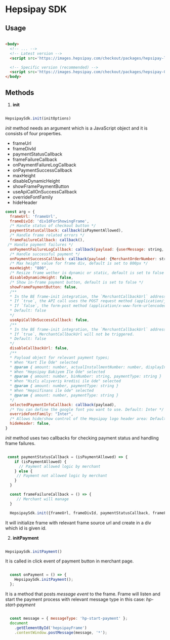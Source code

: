 # Hepsipay SDK

## Usage

```html

<body>
  <!-- ... -->
  <!-- Latest version -->
  <script src='https://images.hepsipay.com/checkout/packages/hepsipay-latest.min.js'></script>

  <!-- Specific version (recommended) -->
  <script src='https://images.hepsipay.com/checkout/packages/hepsipay-0.3.2.min.js'></script>
</body>

```

## Methods

1. **init**


```js

HepsipaySdk.init(initOptions)

```

*init* method needs an argument which is a JavaScript object and it is consists of four properties.

- frameUrl
- frameDivId
- paymentStatusCallback
- frameFailureCallback
- onPaymentFailureLogCallback
- onPaymentSuccessCallback
- maxHeight
- disableDynamicHeight
- showFramePaymentButton
- useApiCallOnSuccessCallback
- overrideFontFamily
- hideHeader

```js
const arg = {
  frameUrl: 'frameUrl',
  frameDivId: 'divIdForShowingFrame',
  /* Handle status of checkout button */
  paymentStatusCallback: callback(isPaymentAllowed),
  /* Handle frame related errors */
  frameFailureCallback: callback(),
 /* Handle payment failures */
  onPaymentFailureLogCallback: callback(payload: {userMessage: string, userMessageTitle: string, message: string, messageCode: string, isBankError: boolean}),
  /* Handle successful payment */
  onPaymentSuccessCallback: callback(payload: {MerchantOrderNumber: string, merchantCallBackUrl: string, token: string}),
  /* Max height value for frame div, default is set to 800px */
  maxHeight: "800",
  /* Resize frame wether is dynamic or static, default is set to false */
  disableDynamicHeight: false,
  /* Show in-frame payment button, default is set to false */
  showFramePaymentButton: false,
  /**
  * In the BE frame-init integration, the `MerchantCallbackUrl` address defined;
  * If `true`, the API call uses the POST request method (application/json).
  * If `false`, the form-post method (application/x-www-form-urlencoded) is used.
  * Default: false
  */
  useApiCallOnSuccessCallback: false,
  /**
  * In the BE frame-init integration, the `MerchantCallbackUrl` address defined;
  * If `true`, MerchantCallbackUrl will not be triggered.
  * Default: false
  */
  disableCallbackUrl: false,
  /**
  * Payload object for relevant payment types;
  * When "Kart İle Öde" selected
  * @param { amount: number, actualInstallmentNumber: number, displayInstallmentNumber: number, binNumber: string, paymentType: string }
  * When "Hepsipay Bakiyem İle Öde" selected
  * @param { amount: number, binNumber: string, paymentType: string }
  * When "Hızlı alışveriş kredisi ile öde" selected
  * @param { amount: number, paymentType: string }
  * When "Hepsifinans ile öde" selected
  * @param { amount: number, paymentType: string }
  */
  selectedPaymentInfoCallback: callback(payload),
  /* You can define the google font you want to use. Default: Inter */
  overrideFontFamily: "Inter",
  /* Allows hide/show control of the Hepsipay logo header area: Default: false */
  hideHeader: false,
}
```

*init* method uses two callbacks for checking payment status and handling frame failures.

```js

 const paymentStatusCallback = (isPaymentAllowed) => {
    if (isPaymentAllowed) {
      // Payment allowed logic by merchant
    } else {
     // Payment not allowed logic by merchant
    }
  }

  const frameFailureCallback = () => {
     // Merchant will manage
  }

  HepsipaySdk.init({frameUrl, frameDivId, paymentStatusCallback, frameFailureCallback})

```


It will initialize frame with relevant frame source url and create in a div which id is given id.

2. **initPayment**


```js

HepsipaySdk.initPayment()

```

It is called in click event of payment button in merchant page.

```js

  const onPayment = () => {
    HepsipaySdk.initPayment();
  };

```

It is a method that posts *message event* to the frame. Frame will listen and start the payment process with relevant message type in this case: *hp-start-payment*


```js

  const message = { messageType: 'hp-start-payment' };
  document
    .getElementById('hepsipayFrame')
    .contentWindow.postMessage(message, '*');

```
